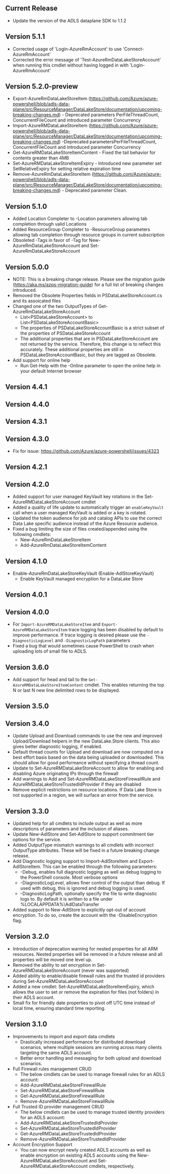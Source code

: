 <!--
    Please leave this section at the top of the change log.

    Changes for the current release should go under the section titled "Current Release", and should adhere to the following format:

    ## Current Release
    * Overview of change #1
        - Additional information about change #1
    * Overview of change #2
        - Additional information about change #2
        - Additional information about change #2
    * Overview of change #3
    * Overview of change #4
        - Additional information about change #4

    ## YYYY.MM.DD - Version X.Y.Z (Previous Release)
    * Overview of change #1
        - Additional information about change #1
-->
## Current Release

* Update the version of the ADLS dataplane SDK to 1.1.2 

## Version 5.1.1
* Corrected usage of 'Login-AzureRmAccount' to use 'Connect-AzureRmAccount'
* Corrected the error message of 'Test-AzureRmDataLakeStoreAccount' when running this cmdlet without having logged in with 'Login-AzureRmAccount'

## Version 5.2.0-preview

* Export-AzureRmDataLakeStoreItem (https://github.com/Azure/azure-powershell/blob/adls-data-plane/src/ResourceManager/DataLakeStore/documentation/upcoming-breaking-changes.md) - Deprecated parameters PerFileThreadCount, ConcurrentFileCount and introduced parameter Concurrency
* Import-AzureRMDataLakeStoreItem (https://github.com/Azure/azure-powershell/blob/adls-data-plane/src/ResourceManager/DataLakeStore/documentation/upcoming-breaking-changes.md) -Deprecated parametersPerFileThreadCount, ConcurrentFileCount and introduced parameter Concurrency
* Get-AzureRMDataLakeStoreItemContent - Fixed the tail behavior for contents greater than 4MB
* Set-AzureRMDataLakeStoreItemExpiry - Introduced new parameter set SetRelativeExpiry for setting relative expiration time
* Remove-AzureRmDataLakeStoreItem (https://github.com/Azure/azure-powershell/blob/adls-data-plane/src/ResourceManager/DataLakeStore/documentation/upcoming-breaking-changes.md) - Deprecated parameter Clean.


## Version 5.1.0
* Added Location Completer to -Location parameters allowing tab completion through valid Locations
* Added ResourceGroup Completer to -ResourceGroup parameters allowing tab completion through resource groups in current subscription
* Obsoleted -Tags in favor of -Tag for New-AzureRmDataLakeStoreAccount and Set-AzureRmDataLakeStoreAccount

## Version 5.0.0
* NOTE: This is a breaking change release. Please see the migration guide (https://aka.ms/azps-migration-guide) for a full list of breaking changes introduced.
* Removed the Obsolete Properties fields in PSDataLakeStoreAccount.cs and its assoicated files
* Changed one of the two OutputTypes of Get-AzureRmDataLakeStoreAccount
    - List\<PSDataLakeStoreAccount> to List\<PSDataLakeStoreAccountBasic>
    - The properties of PSDataLakeStoreAccountBasic is a strict subset of the properties of PSDataLakeStoreAccount
    - The additional properties that are in PSDataLakeStoreAccount are not returned by the service.  Therefore, this change is to reflect this accurately. These additional properties are still in PSDataLakeStoreAccountBasic, but they are tagged as Obsolete.
* Add support for online help
    - Run Get-Help with the -Online parameter to open the online help in your default Internet browser

## Version 4.4.1

## Version 4.4.0

## Version 4.3.1

## Version 4.3.0
* Fix for issue: https://github.com/Azure/azure-powershell/issues/4323

## Version 4.2.1

## Version 4.2.0
* Added support for user managed KeyVault key rotations in the Set-AzureRMDataLakeStoreAccount cmdlet
* Added a quality of life update to automatically trigger an `enableKeyVault` call when a user managed KeyVault is added or a key is rotated.
* Updated the token audience for job and catalog APIs to use the correct Data Lake specific audience instead of the Azure Resource audience.
* Fixed a bug limiting the size of files created/appended using the following cmdlets:
    - New-AzureRmDataLakeStoreItem
    - Add-AzureRmDataLakeStoreItemContent

## Version 4.1.0
* Enable-AzureRmDataLakeStoreKeyVault (Enable-AdlStoreKeyVault)
  * Enable KeyVault managed encryption for a DataLake Store

## Version 4.0.1

## Version 4.0.0
* For `Import-AzureRMDataLakeStoreItem` and `Export-AzureRMDataLakeStoreItem` trace logging has been disabled by default to improve performance. If trace logging is desired please use the `-DiagnosticLogLevel` and `-DiagnosticLogPath` parameters
* Fixed a bug that would sometimes cause PowerShell to crash when uploading lots of small file to ADLS.

## Version 3.6.0
* Add support for head and tail to the `Get-AzureRMDataLakeStoreItemContent` cmdlet. This enables returning the top N or last N new line delimited rows to be displayed.

## Version 3.5.0

## Version 3.4.0
* Update Upload and Download commands to use the new and improved Upload/Download helpers in the new DataLake.Store clients. This also gives better diagnostic logging, if enabled.
* Default thread counts for Upload and download are now computed on a best effort basis based on the data being uploaded or downloaded. This should allow for good performance without specifying a thread count.
* Update to Set-AzureRMDataLakeStoreAccount to allow for enabling and disabling Azure originating IPs through the firewall
* Add warnings to Add and Set-AzureRMDataLakeStoreFirewallRule and AzureRMDataLakeStoreTrustedIdProvider if they are disabled
* Remove explicit restrictions on resource locations. If Data Lake Store is not supported in a region, we will surface an error from the service.

## Version 3.3.0
* Updated help for all cmdlets to include output as well as more descriptions of parameters and the inclusion of aliases.
* Update New-AdlStore and Set-AdlStore to support commitment tier options for the service.
* Added OutputType mismatch warnings to all cmdlets with incorrect OutputType attributes. These will be fixed in a future breaking change release.
* Add Diagnostic logging support to Import-AdlStoreItem and Export-AdlStoreItem. This can be enabled through the following parameters:
    * -Debug, enables full diagnostic logging as well as debug logging to the PowerShell console. Most verbose options
    * -DiagnosticLogLevel, allows finer control of the output than debug. If used with debug, this is ignored and debug logging is used.
    * -DiagnosticLogPath, optionally specify the file to write diagnostic logs to. By default it is written to a file under %LOCALAPPDATA%\AdlDataTransfer
* Added support to New-AdlStore to explicitly opt-out of account encryption. To do so, create the account with the -DisableEncryption flag.

## Version 3.2.0
* Introduction of deprecation warning for nested properties for all ARM resources. Nested properties will be removed in a future release and all properties will be moved one level up.
* Removed the ability to set encryption in Set-AzureRMDataLakeStoreAccount (never was supported)
* Added ability to enable/disable firewall rules and the trusted id providers during Set-AzureRMDataLakeStoreAccount
* Added a new cmdlet: Set-AzureRMDataLakeStoreItemExpiry, which allows the user to set or remove the expiration for files (not folders) in their ADLS account.
* Small fix for friendly date properties to pivot off UTC time instead of local time, ensuring standard time reporting.

## Version 3.1.0
* Improvements to import and export data cmdlets
    - Drastically increased performance for distributed download scenarios, where multiple sessions are running across many clients targeting the same ADLS account.
    - Better error handling and messaging for both upload and download scenarios.
* Full Firewall rules management CRUD
    - The below cmdlets can be used to manage firewall rules for an ADLS account:
    - Add-AzureRMDataLakeStoreFirewallRule
    - Set-AzureRMDataLakeStoreFirewallRule
    - Get-AzureRMDataLakeStoreFirewallRule
    - Remove-AzureRMDataLakeStoreFirewallRule
* Full Trusted ID provider management CRUD
    - The below cmdlets can be used to manage trusted identity providers for an ADLS account:
    - Add-AzureRMDataLakeStoreTrustedIdProvider
    - Set-AzureRMDataLakeStoreTrustedIdProvider
    - Get-AzureRMDataLakeStoreTrustedIdProvider
    - Remove-AzureRMDataLakeStoreTrustedIdProvider
* Account Encryption Support
    - You can now encrypt newly created ADLS accounts as well as enable encryption on existing ADLS accounts using the New-AzureRMDataLakeStoreAccount and Set-AzureRMDataLakeStoreAccount cmdlets, respectively.
